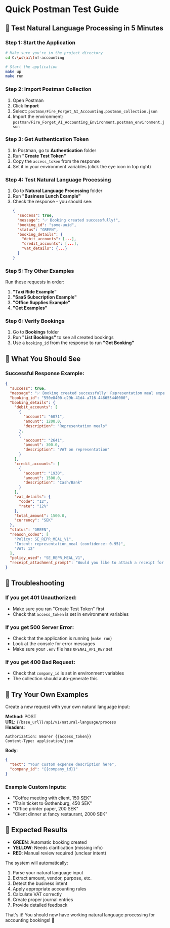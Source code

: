 # Quick Postman Test Guide

## 🚀 Test Natural Language Processing in 5 Minutes

### Step 1: Start the Application
```bash
# Make sure you're in the project directory
cd C:\ws\ai\fnf-accounting

# Start the application
make up
make run
```

### Step 2: Import Postman Collection
1. Open Postman
2. Click **Import**
3. Select: `postman/Fire_Forget_AI_Accounting.postman_collection.json`
4. Import the environment: `postman/Fire_Forget_AI_Accounting_Environment.postman_environment.json`

### Step 3: Get Authentication Token
1. In Postman, go to **Authentication** folder
2. Run **"Create Test Token"**
3. Copy the `access_token` from the response
4. Set it in your environment variables (click the eye icon in top right)

### Step 4: Test Natural Language Processing
1. Go to **Natural Language Processing** folder
2. Run **"Business Lunch Example"**
3. Check the response - you should see:
   ```json
   {
     "success": true,
     "message": "✅ Booking created successfully!",
     "booking_id": "some-uuid",
     "status": "GREEN",
     "booking_details": {
       "debit_accounts": [...],
       "credit_accounts": [...],
       "vat_details": {...}
     }
   }
   ```

### Step 5: Try Other Examples
Run these requests in order:
1. **"Taxi Ride Example"**
2. **"SaaS Subscription Example"**
3. **"Office Supplies Example"**
4. **"Get Examples"**

### Step 6: Verify Bookings
1. Go to **Bookings** folder
2. Run **"List Bookings"** to see all created bookings
3. Use a `booking_id` from the response to run **"Get Booking"**

## 🎯 What You Should See

### Successful Response Example:
```json
{
  "success": true,
  "message": "✅ Booking created successfully! Representation meal expense of 1500.00 SEK has been automatically booked.",
  "booking_id": "550e8400-e29b-41d4-a716-446655440000",
  "booking_details": {
    "debit_accounts": [
      {
        "account": "6071",
        "amount": 1200.0,
        "description": "Representation meals"
      },
      {
        "account": "2641",
        "amount": 300.0,
        "description": "VAT on representation"
      }
    ],
    "credit_accounts": [
      {
        "account": "1930",
        "amount": 1500.0,
        "description": "Cash/Bank"
      }
    ],
    "vat_details": {
      "code": "12",
      "rate": "12%"
    },
    "total_amount": 1500.0,
    "currency": "SEK"
  },
  "status": "GREEN",
  "reason_codes": [
    "Policy: SE_REPR_MEAL_V1",
    "Intent: representation_meal (confidence: 0.95)",
    "VAT: 12"
  ],
  "policy_used": "SE_REPR_MEAL_V1",
  "receipt_attachment_prompt": "Would you like to attach a receipt for this booking?"
}
```

## 🔧 Troubleshooting

### If you get 401 Unauthorized:
- Make sure you ran "Create Test Token" first
- Check that `access_token` is set in environment variables

### If you get 500 Server Error:
- Check that the application is running (`make run`)
- Look at the console for error messages
- Make sure your `.env` file has `OPENAI_API_KEY` set

### If you get 400 Bad Request:
- Check that `company_id` is set in environment variables
- The collection should auto-generate this

## 🎨 Try Your Own Examples

Create a new request with your own natural language input:

**Method**: POST  
**URL**: `{{base_url}}/api/v1/natural-language/process`  
**Headers**: 
```
Authorization: Bearer {{access_token}}
Content-Type: application/json
```
**Body**:
```json
{
  "text": "Your custom expense description here",
  "company_id": "{{company_id}}"
}
```

### Example Custom Inputs:
- "Coffee meeting with client, 150 SEK"
- "Train ticket to Gothenburg, 450 SEK"
- "Office printer paper, 200 SEK"
- "Client dinner at fancy restaurant, 2000 SEK"

## 🎯 Expected Results

- **GREEN**: Automatic booking created
- **YELLOW**: Needs clarification (missing info)
- **RED**: Manual review required (unclear intent)

The system will automatically:
1. Parse your natural language input
2. Extract amount, vendor, purpose, etc.
3. Detect the business intent
4. Apply appropriate accounting rules
5. Calculate VAT correctly
6. Create proper journal entries
7. Provide detailed feedback

That's it! You should now have working natural language processing for accounting bookings! 🎉
